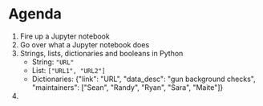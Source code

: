 # Agenda

1. Fire up a Jupyter notebook
2. Go over what a Jupyter notebook does
3. Strings, lists, dictionaries and booleans in Python
   * String: `"URL"`
   * List: `["URL1", "URL2"]`
   * Dictionaries: {"link": "URL", "data_desc": "gun background checks", "maintainers": ["Sean", "Randy", "Ryan", "Sara", "Maite"]}
4. 
